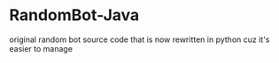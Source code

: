 # RandomBot-Java
original random bot source code that is now rewritten in python cuz it's easier to manage
